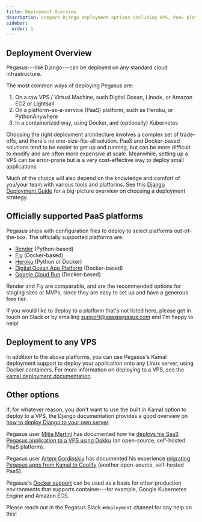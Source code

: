 ```yaml
---
title: Deployment Overview
description: Compare Django deployment options including VPS, PaaS platforms like Heroku and Render, Docker containers, and Kubernetes for SaaS applications.
sidebar:
  order: 1
---
```


## Deployment Overview

Pegasus---like Django---can be deployed on any standard cloud infrastructure.

The most common ways of deploying Pegasus are:

1. On a raw VPS / Virtual Machine, such Digital Ocean, Linode, or Amazon EC2 or Lightsail
2. On a platform-as-a-service (PaaS) platform, such as Heroku, or PythonAnywhere
3. In a containerized way, using Docker, and (optionally) Kubernetes

Choosing the right deployment architecture involves a complex set of trade-offs, and there's no one-size-fits-all solution.
PaaS and Docker-based solutions tend to be easier to get up and running, but can be more difficult to modify
and are often more expensive at scale.
Meanwhile, setting up a VPS can be error-prone but is a very cost-effective way to deploy small applications.

Much of the choice will also depend on the knowledge and comfort of you/your team with various tools and platforms.
See this [Django Deployment Guide](https://www.saaspegasus.com/guides/django-deployment/) for a big-picture
overview on choosing a deployment strategy.

## Officially supported PaaS platforms

Pegasus ships with configuration files to deploy to select platforms out-of-the-box.
The officially supported platforms are:

- [Render](/deployment/render) (Python-based)
- [Fly](/deployment/fly) (Docker-based)
- [Heroku](/deployment/heroku) (Python or Docker)
- [Digital Ocean App Platform](/deployment/digital-ocean) (Docker-based)
- [Google Cloud Run](/deployment/google-cloud) (Docker-based)

Render and Fly are comparable, and are the recommended options for staging sites or MVPs,
since they are easy to set up and have a generous free tier.

If you would like to deploy to a platform that's not listed here, please get in touch on Slack or by emailing 
support@saaspegasus.com and I'm happy to help!

## Deployment to any VPS

In addition to the above platforms, you can use Pegasus's Kamal deployment support to deploy
your application onto any Linux server, using Docker containers. For more information on deploying to a VPS,
see the [kamal deployment documentation](/deployment/kamal).

## Other options

If, for whatever reason, you don't want to use the built in Kamal option to deploy to a VPS,
the Django documentation provides a good overview on [how to deploy Django to your own server](https://docs.djangoproject.com/en/stable/howto/deployment/).

Pegasus user [Mitja Martini](https://mitjamartini.com/) has documented how he [deploys his SaaS Pegasus
application to a VPS using Dokku](https://mitjamartini.com/blog/2024/09/22/deploying-django-on-dokku/) (an
open-source, self-hosted PaaS platform).

Pegasus user [Artem Gordinskiy](https://artem.cool/) has documented his experience 
[migrating Pegasus apps from Kamal to Coolify](https://artem.cool/blog/coolify-django/) (another open-source, self-hosted PaaS).


Pegasus's [Docker support](/docker) can be used as a basis for other production environments
that supports container---for example, Google Kubernetes Engine and Amazon ECS.

Please reach out in the Pegasus Slack `#deployment` channel for any help on this!
